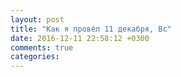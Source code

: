 ```yaml
---
layout: post
title: "Как я провёл 11 декабря, Вс"
date: 2016-12-11 22:58:12 +0300
comments: true
categories: 
---
```

